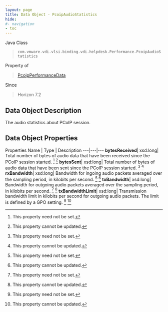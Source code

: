 ```yaml
---
layout: page
title: Data Object - PcoipAudioStatistics
hide:
#- navigation
- toc
---
```






Java Class
> `com.vmware.vdi.vlsi.binding.vdi.helpdesk.Performance.PcoipAudioStatistics`

Property of
> [PcoipPerformanceData](vdi.helpdesk.Performance.PcoipPerformanceData.md#field_detail)

Since
> Horizon 7.2


## Data Object Description

The audio statistics about PCoIP session.

## Data Object Properties
Properties
Name |  Type |  Description
---|---|---
**bytesReceived**|  xsd:long|  Total number of bytes of audio data that have been received since the PCoIP session started. [^1] [^2]
**bytesSent**|  xsd:long|  Total number of bytes of audio data that have been sent since the PCoIP session started. [^1] [^2]
**rxBandwidth**|  xsd:long|  Bandwidth for ingoing audio packets averaged over the sampling period, in kilobits per second. [^1] [^2]
**txBandwidth**|  xsd:long|  Bandwidth for outgoing audio packets averaged over the sampling period, in kilobits per second. [^1] [^2]
**txBandwidthLimit**|  xsd:long|  Transmission bandwidth limit in kilobits per second for outgoing audio packets. The limit is defined by a GPO setting. [^1] [^2]


 


[^1]: This property need not be set.
[^2]: This property cannot be updated.
